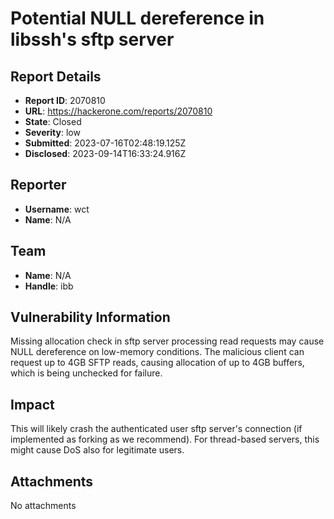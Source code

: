 # Potential NULL dereference in libssh's sftp server

## Report Details
- **Report ID**: 2070810
- **URL**: https://hackerone.com/reports/2070810
- **State**: Closed
- **Severity**: low
- **Submitted**: 2023-07-16T02:48:19.125Z
- **Disclosed**: 2023-09-14T16:33:24.916Z

## Reporter
- **Username**: wct
- **Name**: N/A

## Team
- **Name**: N/A
- **Handle**: ibb

## Vulnerability Information
Missing allocation check in sftp server processing read requests may
cause NULL dereference on low-memory conditions. The malicious client
can request up to 4GB SFTP reads, causing allocation of up to 4GB buffers,
which is being unchecked for failure.

## Impact

This will likely crash the authenticated user sftp server's connection
(if implemented as forking as we recommend). For thread-based
servers, this might cause DoS also for legitimate users.

## Attachments
No attachments

